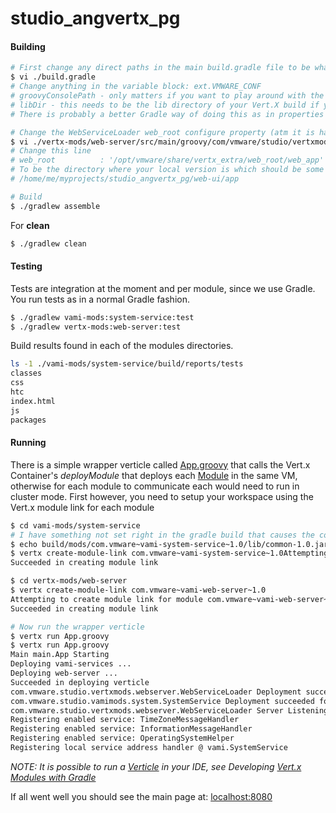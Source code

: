 studio_angvertx_pg
==================
#### Building
``` bash
# First change any direct paths in the main build.gradle file to be what you need to be.
$ vi ./build.gradle
# Change anything in the variable block: ext.VMWARE_CONF
# groovyConsolePath - only matters if you want to play around with the console, this sets up the classpath for the project so the console will allow you play around testing things
# libDir - this needs to be the lib directory of your Vert.X build if you have done a custom build from the GitHub checkout: https://github.com/eclipse/vert.x.git
# There is probably a better Gradle way of doing this as in properties or something. TBD

# Change the WebServiceLoader web_root configure property (atm it is hardcoded, external properties are passed to Vert.x modules via a conf file) to the absolute path of the web app directory.
$ vi ./vertx-mods/web-server/src/main/groovy/com/vmware/studio/vertxmods/webserver/WebServiceLoader.groovy
# Change this line
# web_root          : '/opt/vmware/share/vertx_extra/web_root/web_app'
# To be the directory where your local version is which should be some like: 
# /home/me/myprojects/studio_angvertx_pg/web-ui/app

# Build
$ ./gradlew assemble
```
For **clean**
```bash
$ ./gradlew clean
```
#### Testing
Tests are integration at the moment and per module, since we use Gradle. You run tests as in a normal Gradle fashion.
``` bash
$ ./gradlew vami-mods:system-service:test
$ ./gradlew vertx-mods:web-server:test
```
Build results found in each of the modules directories.
```bash
ls -1 ./vami-mods/system-service/build/reports/tests
classes
css
htc
index.html
js
packages
```
#### Running
There is a simple wrapper verticle called [App.groovy](https://github.com/sam-vmware/studio_angvertx_pg/blob/master/App.groovy) that calls the Vert.x Container's *deployModule* that deploys each [Module](http://vertx.io/manual.html#module) in the same VM, otherwise for each module to communicate each would need to run in cluster mode. First however, you need to setup your workspace using the Vert.x module link for each module
```bash
$ cd vami-mods/system-service
# I have something not set right in the gradle build that causes the common.jar not to be placed in the build directory so this step is needed for now.
$ echo build/mods/com.vmware~vami-system-service~1.0/lib/common-1.0.jar >> vertx_classpath.txt
$ vertx create-module-link com.vmware~vami-system-service~1.0Attempting to create module link for module com.vmware~vami-system-service~1.0 
Succeeded in creating module link 

$ cd vertx-mods/web-server
$ vertx create-module-link com.vmware~vami-web-server~1.0
Attempting to create module link for module com.vmware~vami-web-server~1.0 
Succeeded in creating module link 

# Now run the wrapper verticle
$ vertx run App.groovy
$ vertx run App.groovy 
Main main.App Starting 
Deploying vami-services ... 
Deploying web-server ... 
Succeeded in deploying verticle 
com.vmware.studio.vertxmods.webserver.WebServiceLoader Deployment succeeded for: com.vmware.studio.vertxmods.webserver.WebServiceLoader 
com.vmware.studio.vamimods.system.SystemService Deployment succeeded for: com.vmware.studio.vamimods.system.SystemService 
com.vmware.studio.vertxmods.webserver.WebServiceLoader Server Listening on port: 8080, host: 0.0.0.0 
Registering enabled service: TimeZoneMessageHandler 
Registering enabled service: InformationMessageHandler 
Registering enabled service: OperatingSystemHelper 
Registering local service address handler @ vami.SystemService 
```

*NOTE: It is possible to run a [Verticle](http://vertx.io/manual.html#verticle) in your IDE, see Developing [Vert.x Modules with Gradle](http://vertx.io/gradle_dev.html)*

If all went well you should see the main page at: [localhost:8080](localhost:8080)
